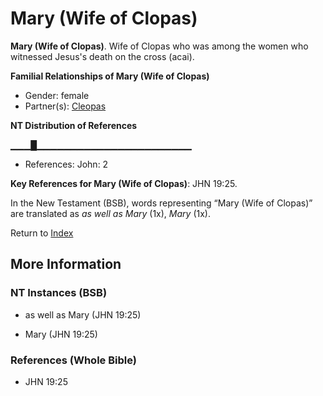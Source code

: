 # Mary (Wife of Clopas)
**Mary (Wife of Clopas)**. 
Wife of Clopas who was among the women who witnessed Jesus's death on the cross (acai). 




**Familial Relationships of Mary (Wife of Clopas)**


* Gender: female
* Partner(s): [Cleopas](Cleopas.md)


**NT Distribution of References**

▁▁▁█▁▁▁▁▁▁▁▁▁▁▁▁▁▁▁▁▁▁▁▁▁▁▁
* References: John: 2



**Key References for Mary (Wife of Clopas)**: 
JHN 19:25. 




In the New Testament (BSB), words representing “Mary (Wife of Clopas)” are translated as 
*as well as Mary* (1x), *Mary* (1x). 


Return to [Index](00-Index.md)

## More Information

### NT Instances (BSB)

* as well as Mary (JHN 19:25)

* Mary (JHN 19:25)



### References (Whole Bible)

* JHN 19:25



